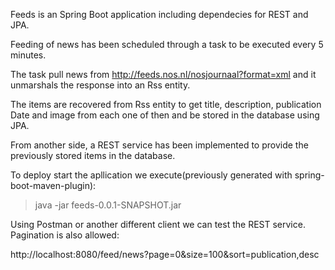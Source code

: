 Feeds is an Spring Boot application including dependecies for REST and JPA.

Feeding of news has been scheduled through a task to be executed every 5 minutes.

The task pull news from http://feeds.nos.nl/nosjournaal?format=xml and it unmarshals the response into an Rss entity.

The items are recovered from Rss entity to get title, description, publication Date and image from each one of then and be stored in the database using JPA.

From another side, a REST service has been implemented to provide the previously stored items in the database.

To deploy start the apllication we execute(previously generated with spring-boot-maven-plugin):

>java -jar feeds-0.0.1-SNAPSHOT.jar


Using Postman or another different client we can test the REST service. Pagination is also allowed:

http://localhost:8080/feed/news?page=0&size=100&sort=publication,desc
